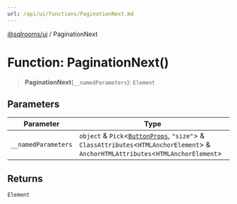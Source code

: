 ```yaml
---
url: /api/ui/functions/PaginationNext.md
---
```

[@sqlrooms/ui](../index.md) / PaginationNext

# Function: PaginationNext()

> **PaginationNext**(`__namedParameters`): `Element`

## Parameters

| Parameter | Type |
| ------ | ------ |
| `__namedParameters` | `object` & `Pick`<[`ButtonProps`](../interfaces/ButtonProps.md), `"size"`> & `ClassAttributes`<`HTMLAnchorElement`> & `AnchorHTMLAttributes`<`HTMLAnchorElement`> |

## Returns

`Element`

